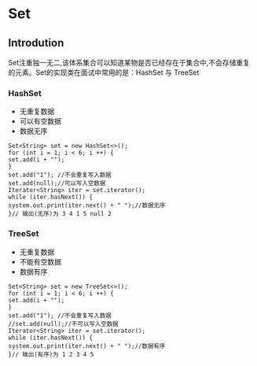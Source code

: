 # Set
## Introdution
Set注重独一无二,该体系集合可以知道某物是否已经存在于集合中,不会存储重复的元素。Set的实现类在面试中常用的是：HashSet 与 TreeSet

### HashSet
- 无重复数据
- 可以有空数据
- 数据无序

```aidl
Set<String> set = new HashSet<>();
for (int i = 1; i < 6; i ++) {
set.add(i + "");
}
set.add("1"); //不会重复写入数据
set.add(null);//可以写入空数据
Iterator<String> iter = set.iterator();
while (iter.hasNext()) {
system.out.print(iter.next() + " ");//数据无序
}// 输出(无序)为 3 4 1 5 null 2
```

### TreeSet
- 无重复数据
- 不能有空数据
- 数据有序
```aidl
Set<String> set = new TreeSet<>();
for (int i = 1; i < 6; i ++) {
set.add(i + "");
}
set.add("1"); //不会重复写入数据
//set.add(null);//不可以写入空数据
Iterator<String> iter = set.iterator();
while (iter.hasNext()) {
system.out.print(iter.next() + " ");//数据有序
}// 输出(有序)为 1 2 3 4 5
```




